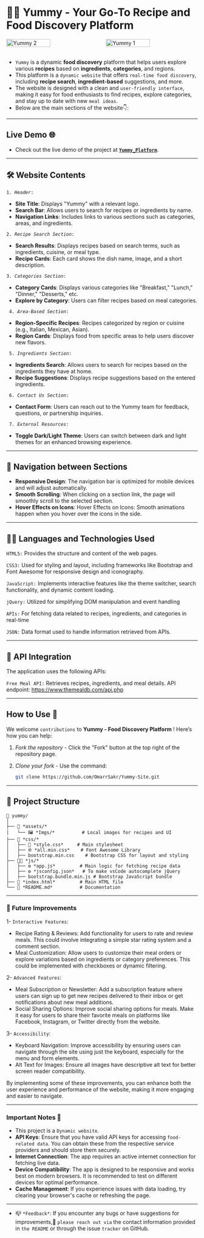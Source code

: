 # 🍴🥘 Yummy - Your Go-To Recipe and Food Discovery Platform 

<div style="display: flex; justify-content: space-between;">
    <img src="https://github.com/user-attachments/assets/969b2ae2-ec44-41a3-b9e0-1bbac707f5e4" alt="Yummy 2"  style="width: 48%; margin-right: 1%;">
    <img src="https://github.com/user-attachments/assets/ab2339c1-0d05-40d5-9e8a-6b87c8d2fda1" alt="Yummy 1"  style="width: 48%;">
</div>
<div>
    <br>
</div>

- `Yummy` is a dynamic **food discovery** platform that helps users explore various **recipes** based on **ingredients**, **categories**, and regions.
- This platform is a `dynamic website` that offers `real-time food discovery`, including **recipe search**, **ingredient-based** suggestions, and more.
- The website is designed with a clean and `user-friendly interface`, making it easy for food enthusiasts to find recipes, explore categories, and stay up to date with new `meal ideas`.
- Below are the main sections of the website👇:

---

## Live Demo 🌐
- Check out the live demo of the project at [**`Yummy_Platform`**](https://omarrsakr.github.io/Yummy-Site/).

---

## 🛠 Website Contents
<code>1. *Header*:</code>
- **Site Title**: Displays "Yummy" with a relevant logo.
- **Search Bar**: Allows users to search for recipes or ingredients by name.
- **Navigation Links**: Includes links to various sections such as categories, areas, and ingredients.  

<code>2. *Recipe Search Section*:</code>
- **Search Results**: Displays recipes based on search terms, such as ingredients, cuisine, or meal type.
- **Recipe Cards**: Each card shows the dish name, image, and a short description.

<code>3. *Categories Section*:</code>
- **Category Cards**: Displays various categories like "Breakfast," "Lunch," "Dinner," "Desserts," etc.
- **Explore by Category**: Users can filter recipes based on meal categories.

<code> 4. *Area-Based Section*:</code>
- **Region-Specific Recipes**: Recipes categorized by region or cuisine (e.g., Italian, Mexican, Asian).
- **Region Cards**: Displays food from specific areas to help users discover new flavors.

<code> 5. *Ingredients Section*:</code>
- **Ingredients Search**: Allows users to search for recipes based on the ingredients they have at home.
- **Recipe Suggestions**: Displays recipe suggestions based on the entered ingredients.

<code> 6. *Contact Us Section*:</code>
- **Contact Form**: Users can reach out to the Yummy team for feedback, questions, or partnership inquiries.

<code> 7. *External Resources*:</code>
- **Toggle Dark/Light Theme**: Users can switch between dark and light themes for an enhanced browsing experience.

---

## 🚀 Navigation between Sections

- **Responsive Design**: The navigation bar is optimized for mobile devices and will adjust automatically.
- **Smooth Scrolling**: When clicking on a section link, the page will smoothly scroll to the selected section.
- **Hover Effects on Icons**: Hover Effects on Icons: Smooth animations happen when you hover over the icons in the side. 

---

## 🧑‍💻 Languages and Technologies Used

<code>HTML5:</code>
Provides the structure and content of the web pages.

<code>CSS3:</code>
Used for styling and layout, including frameworks like Bootstrap and Font Awesome for responsive design and iconography.

<code>JavaScript:</code>
Implements interactive features like the theme switcher, search functionality, and dynamic content loading.

<code>jQuery:</code>
Utilized for simplifying DOM manipulation and event handling

<code>APIs:</code>
For fetching data related to recipes, ingredients, and categories in real-time

<code>JSON:</code>
Data format used to handle information retrieved from APIs.

---

## 🔑 API Integration
The application uses the following APIs:

<code>Free Meal API:</code> Retrieves recipes, ingredients, and meal details. API endpoint: https://www.themealdb.com/api.php

---

## How to Use 🚀  

We welcome `contributions` to **Yummy - Food Discovery Platform** ! Here’s how you can help:
1. *Fork the repository* - Click the "Fork" button at the top right of the repository page.
2. *Clone your fork* - Use the command:
   
   ```bash
   git clone https://github.com/OmarrSakr/Yummy-Site.git

---

## 📂 Project Structure 
```
📂 yummy/
│  
├── 📁 *assets/*
│   └── 🖼 *Imgs/*          # Local images for recipes and UI  
├── 🎨 *css/*
│   ├── 📝 *style.css*     # Main stylesheet  
│   ├── 🌐 *all.min.css*    # Font Awesome Library
│   ├── bootstrap.min.css    # Bootstrap CSS for layout and styling
├── 🧑‍💻 *js/*
│   ├── ⚙ *app.js*         # Main logic for fetching recipe data
│   ├── ⚙ *jsconfig.json*   # To make vsCode autocomplete jQuery
│   ├── bootstrap.bundle.min.js # Bootstrap JavaScript bundle
├── 📄 *index.html*         # Main HTML file  
└── 📕 *README.md*          # Documentation 

```
---

### 📌 Future Improvements

1- `Interactive Features`:
- Recipe Rating & Reviews: Add functionality for users to rate and review meals. This could involve integrating a simple star rating system and a comment section.
- Meal Customization: Allow users to customize their meal orders or explore variations based on ingredients or category preferences. This could be implemented with checkboxes or dynamic filtering.
  
2- `Advanced Features`:
- Meal Subscription or Newsletter: Add a subscription feature where users can sign up to get new recipes delivered to their inbox or get notifications about new meal additions.
- Social Sharing Options: Improve social sharing options for meals. Make it easy for users to share their favorite meals on platforms like Facebook, Instagram, or Twitter directly from the website.
  
3- `Accessibility`:
- Keyboard Navigation: Improve accessibility by ensuring users can navigate through the site using just the keyboard, especially for the menu and form elements.
- Alt Text for Images: Ensure all images have descriptive alt text for better screen reader compatibility.
  
 By implementing some of these improvements, you can enhance both the user experience and performance of the website, making it more engaging and easier to navigate.
 
---

### Important Notes 📢

- This project is a `Dynamic website`.
- **API Keys**: Ensure that you have valid API keys for accessing `food-related data`. You can obtain these from the respective service providers and should store them securely.
- **Internet Connection**: The app requires an active internet connection for fetching live data.
- **Device Compatibility**: The app is designed to be responsive and works best on modern browsers. It is recommended to test on different devices for optimal performance.
- **Cache Management**: If you experience issues with data loading, try clearing your browser's cache or refreshing the page.
 
---

- 📪 `*Feedback*`: If you encounter any bugs or have suggestions for improvements,📨 `please reach out via` the contact information provided in `the README` or through the issue `tracker` on GitHub.


